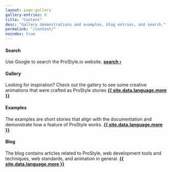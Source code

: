 ```yaml
---
layout: page-gallery
gallery-entries: 0
title: "Content"
desc: "Gallery demonstrations and examples, blog entries, and search."
permalink: "/content/"
noindex: true
---
```


#### Search

Use Google to search the ProStyle.io website.  <strong>[search&nbsp;›](/search/)</strong>



#### Gallery

Looking for inspiration? Check out the gallery to see some creative animations that were crafted as ProStyle stories  <strong>[{{ site.data.language.more }}](/gallery/)</strong>



#### Examples

The examples are short stories that align with the documentation and demonstrate how a feature of ProStyle works.  <strong>[{{ site.data.language.more }}](/examples/)</strong>



#### Blog

The blog contains articles related to ProStyle, web development tools and techniques, web standards, and animation in general.  <strong>[{{ site.data.language.more }}](/blog/)</strong>


